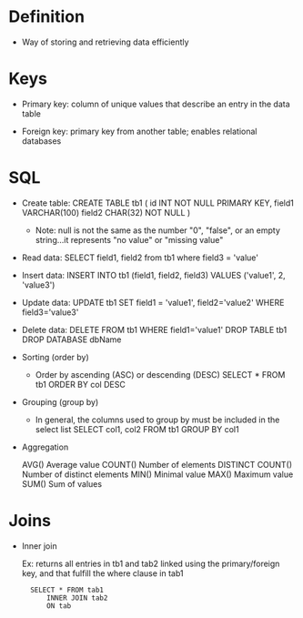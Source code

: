 # Definition

* Way of storing and retrieving data efficiently

# Keys

* Primary key: column of unique values that describe an entry in the data table

* Foreign key: primary key from another table; enables relational databases

# SQL

* Create table:
	CREATE TABLE tb1 (
		id INT NOT NULL PRIMARY KEY,
		field1 VARCHAR(100)
		field2 CHAR(32) NOT NULL
	)

	* Note: null is not the same as the number "0", "false", or an empty string...it represents "no value" or "missing value"

* Read data:
	SELECT field1, field2 from tb1
		where field3 = 'value'

* Insert data:
	INSERT INTO tb1
		(field1, field2, field3) VALUES
		('value1', 2, 'value3')

* Update data:
	UPDATE tb1
		SET field1 = 'value1', field2='value2'
		WHERE field3='value3'

* Delete data:
	DELETE FROM tb1 WHERE field1='value1'
	DROP TABLE tb1
	DROP DATABASE dbName

* Sorting (order by)
	* Order by ascending (ASC) or descending (DESC)
		SELECT * FROM tb1 ORDER BY col DESC

* Grouping (group by)
	* In general, the columns used to group by must be included in the select list
		SELECT col1, col2 FROM tb1
			GROUP BY col1

* Aggregation
	
	AVG() Average value
	COUNT() Number of elements
	DISTINCT COUNT() Number of distinct elements
	MIN() Minimal value
	MAX() Maximum value
	SUM() Sum of values

# Joins

* Inner join
	
	Ex: returns all entries in tb1 and tab2 linked using the primary/foreign key, and that fulfill the where clause in tab1

		SELECT * FROM tab1
			INNER JOIN tab2
			ON tab


 